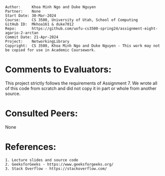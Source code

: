 ﻿```
Author:     Khoa Minh Ngo and Duke Nguyen
Partner:    None
Start Date: 30-Mar-2024
Course:     CS 3500, University of Utah, School of Computing
GitHub ID:  Mkhoa161 & duke7012
Repo:       https://github.com/uofu-cs3500-spring24/assignment-eight-agario-2-arctan
Commit Date: 21-Apr-2024
Project:    NetworkingLibrary
Copyright:  CS 3500, Khoa Minh Ngo and Duke Nguyen - This work may not be copied for use in Academic Coursework.
```

# Comments to Evaluators:

This project strictly follows the requirements of Assignment 7. 
We wrote all of this code from scratch and did not copy it in part or whole from another source.

# Consulted Peers:

None

# References:

    1. Lecture slides and source code
    2. GeeksforGeeks - https://www.geeksforgeeks.org/
    3. Stack Overflow - https://stackoverflow.com/